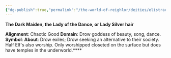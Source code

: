 ```yaml
---
{"dg-publish":true,"permalink":"/the-world-of-reighlor/deities/elistraee/"}
---
```


**The Dark Maiden, the Lady of the Dance, or Lady Silver hair**

**Alignment**: Chaotic Good
**Domain**: Drow goddess of beauty, song, dance.
**Symbol**: 
**About**: Drow exiles; Drow seeking an alternative to their society. Half Elf's also worship. Only worshipped closeted on the surface but does have temples in the underworld.****
